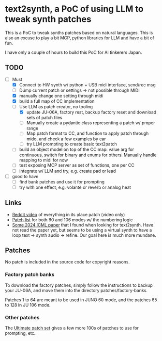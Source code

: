 # text2synth, a PoC of using LLM to tweak synth patches

This is a PoC to tweak synths patches based on natural languages. This is also
an excuse to play a bit MCP, python libraries for LLM and have a bit of
fun.

I have only a couple of hours to build this PoC for AI tinkerers Japan.

## TODO

- [ ] Must
  - [x] Connect to HW synth w/ python + USB midi interface, send/rec msg
  - [ ] Dump current patch or settings -> not possible through MIDI
  - [x] manually change one setting through midi
  - [x] build a full map of CC implementation
  - [ ] Use LLM as patch creator, no tooling
    - [x] update JU-06A, factory rest, backup factory reset and download sets
    of patch files
    - [ ] Manually create a pydantic class representing a patch w/ proper range
    - [ ] Map patch format to CC, and function to apply patch through mido, and
    check a few examples by ear
    - [ ] try LLM prompting to create basic text2patch
  - [ ] build an object model on top of the CC map: value arg for continuous,
  switch for binary and enums for others. Manually handle mapping to midi for
  now
  - [ ] test exposing MCP server as set of functions, one per CC
  - [ ] integrate w/ LLM and try, e.g. create pad or lead
- [ ] good to have
  - [ ] find bank patches and use it for prompting
  - [ ] try with one effect, e.g. volante or reverb or analog heat

## Links

- [Reddit
video](https://www.reddit.com/r/synthesizers/comments/ndmeze/everything_in_its_right_place_roland_ju06a_patch)
of everything in its place patch (video only)
- [Patch list](https://sunshine-jones.com/ju-06-ju-06a-patch-exchange/) for
both 60 and 106 modes w/ the numbering logic
- [Some 2024 ICML paper](https://ctag.media.mit.edu/) that I found when looking
  for text2synth. Have not read the paper yet, but seems to be using a virtual
synth to have a loop text -> synth audio -> refine. Our goal here is much more
mundane.

## Patches

No patch is included in the source code for copyright reasons.

### Factory patch banks

To download the factory patches, simply follow the instructions to backup your
JU-06A, and move them into the directory patches/factory-banks.

Patches 1 to 64 are meant to be used in JUNO 60 mode, and the patches 65 to 128
in JU 106 mode.

### Other patches

The [Ultimate patch set](https://rekkerd.org/patches/plug-in/ju-06a/) gives a few more 100s of patches to use for prompting, etc.
